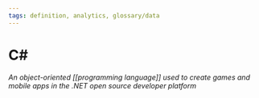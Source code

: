 ```yaml
---
tags: definition, analytics, glossary/data
---
```

#  C#
*An object-oriented [[programming language]] used to create games and mobile apps in the .NET open source developer platform*